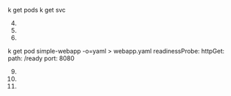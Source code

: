 k get pods
k get svc


4. 


5. 


6. 
k get pod simple-webapp -o=yaml > webapp.yaml
readinessProbe:
    httpGet:
        path: /ready
        port: 8080


9.


10.

11.
